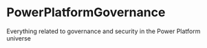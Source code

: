 # PowerPlatformGovernance
Everything related to governance and security in the Power Platform universe

